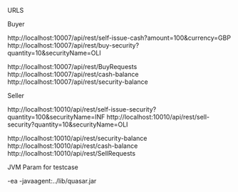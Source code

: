 URLS

Buyer

http://localhost:10007/api/rest/self-issue-cash?amount=100&currency=GBP
http://localhost:10007/api/rest/buy-security?quantity=10&securityName=OLI

http://localhost:10007/api/rest/BuyRequests
http://localhost:10007/api/rest/cash-balance
http://localhost:10007/api/rest/security-balance



Seller

http://localhost:10010/api/rest/self-issue-security?quantity=100&securityName=INF
http://localhost:10010/api/rest/sell-security?quantity=10&securityName=OLI

http://localhost:10010/api/rest/security-balance
http://localhost:10010/api/rest/cash-balance
http://localhost:10010/api/rest/SellRequests



JVM Param for testcase

-ea -javaagent:../lib/quasar.jar
